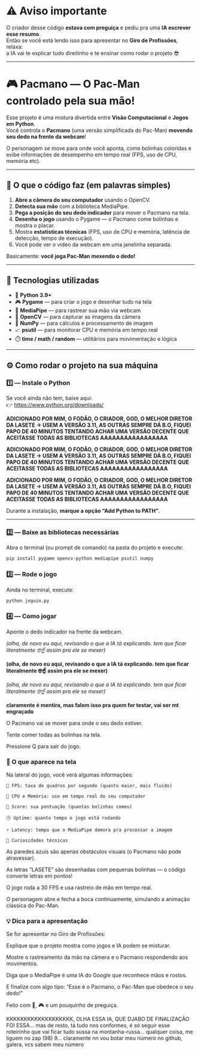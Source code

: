 # ⚠️ Aviso importante

O criador desse código **estava com preguiça** e pediu pra uma **IA escrever esse resumo**.  
Então se você está lendo isso para apresentar no **Giro de Profissões**, relaxa:  
a IA vai te explicar tudo direitinho e te ensinar como rodar o projeto 😎  

---

# 🎮 Pacmano — O Pac-Man controlado pela sua mão!

Esse projeto é uma mistura divertida entre **Visão Computacional** e **Jogos em Python**.  
Você controla o **Pacmano** (uma versão simplificada do Pac-Man) **movendo seu dedo na frente da webcam**!

O personagem se move para onde você aponta, come bolinhas coloridas e exibe informações de desempenho em tempo real (FPS, uso de CPU, memória etc).

---

## 🧠 O que o código faz (em palavras simples)

1. **Abre a câmera do seu computador** usando o OpenCV.  
2. **Detecta sua mão** com a biblioteca MediaPipe.  
3. **Pega a posição do seu dedo indicador** para mover o Pacmano na tela.  
4. **Desenha o jogo** usando o Pygame — o Pacmano come bolinhas e mostra o placar.  
5. Mostra **estatísticas técnicas** (FPS, uso de CPU e memória, latência de detecção, tempo de execução).  
6. Você pode ver o vídeo da webcam em uma janelinha separada.

Basicamente: **você joga Pac-Man mexendo o dedo!**

---

## 🧩 Tecnologias utilizadas

- 🧱 **Python 3.9+**
- 🎮 **Pygame** — para criar o jogo e desenhar tudo na tela
- 👋 **MediaPipe** — para rastrear sua mão via webcam
- 🎥 **OpenCV** — para capturar as imagens da câmera
- 🧮 **NumPy** — para cálculos e processamento de imagem
- 📈 **psutil** — para monitorar CPU e memória em tempo real
- ⏱️ **time / math / random** — utilitários para movimentação e lógica

---

## ⚙️ Como rodar o projeto na sua máquina

### 1️⃣ — Instale o Python
Se você ainda não tem, baixe aqui:  
👉 https://www.python.org/downloads/

**ADICIONADO POR MIM, O FODÃO, O CRIADOR, GOD, O MELHOR DIRETOR DA LASETE -> USEM A VERSÃO 3.11, AS OUTRAS SEMPRE DÁ B.O, FIQUEI PAPO DE 40 MINUTOS TENTANDO ACHAR UMA VERSÃO DECENTE QUE ACEITASSE TODAS AS BIBLIOTECAS AAAAAAAAAAAAAAAAA**

**ADICIONADO POR MIM, O FODÃO, O CRIADOR, GOD, O MELHOR DIRETOR DA LASETE -> USEM A VERSÃO 3.11, AS OUTRAS SEMPRE DÁ B.O, FIQUEI PAPO DE 40 MINUTOS TENTANDO ACHAR UMA VERSÃO DECENTE QUE ACEITASSE TODAS AS BIBLIOTECAS AAAAAAAAAAAAAAAAA**

**ADICIONADO POR MIM, O FODÃO, O CRIADOR, GOD, O MELHOR DIRETOR DA LASETE -> USEM A VERSÃO 3.11, AS OUTRAS SEMPRE DÁ B.O, FIQUEI PAPO DE 40 MINUTOS TENTANDO ACHAR UMA VERSÃO DECENTE QUE ACEITASSE TODAS AS BIBLIOTECAS AAAAAAAAAAAAAAAAA**

Durante a instalação, **marque a opção “Add Python to PATH”**.

---

### 2️⃣ — Baixe as bibliotecas necessárias

Abra o terminal (ou prompt de comando) na pasta do projeto e execute:

```bash
pip install pygame opencv-python mediapipe psutil numpy
```

### 3️⃣ — Rode o jogo

Ainda no terminal, execute:

```bash
python joguin.py
```

### 4️⃣ — Como jogar

Aponte o dedo indicador na frente da webcam. 

*(olha, de novo eu aqui, revisando o que a IA tá explicando. tem que ficar literalmente 🤓☝️ assim pra ele se mexer)*

**(olha, de novo eu aqui, revisando o que a IA tá explicando. tem que ficar literalmente 🤓☝️ assim pra ele se mexer)**

_(olha, de novo eu aqui, revisando o que a IA tá explicando. tem que ficar literalmente 🤓☝️ assim pra ele se mexer)_

__claramente é mentira, mas falem isso pra quem for testar, vai ser mt engraçado__

O Pacmano vai se mover para onde o seu dedo estiver.

Tente comer todas as bolinhas na tela.

Pressione Q para sair do jogo.

### 🧾 O que aparece na tela

Na lateral do jogo, você verá algumas informações:

    🎯 FPS: taxa de quadros por segundo (quanto maior, mais fluido)

    💾 CPU e Memória: uso em tempo real do seu computador

    🍒 Score: sua pontuação (quantas bolinhas comeu)

    🕒 Uptime: quanto tempo o jogo está rodando

    ⚡ Latency: tempo que o MediaPipe demora pra processar a imagem

    🧱 Curiosidades técnicas

As paredes azuis são apenas obstáculos visuais (o Pacmano não pode atravessar).

As letras “LASETE” são desenhadas com pequenas bolinhas — o código converte letras em pontos!

O jogo roda a 30 FPS e usa rastreio de mão em tempo real.

O personagem abre e fecha a boca continuamente, simulando a animação clássica do Pac-Man.

### 💡 Dica para a apresentação

Se for apresentar no Giro de Profissões:

Explique que o projeto mostra como jogos e IA podem se misturar.

Mostre o rastreamento da mão na câmera e o Pacmano respondendo aos movimentos.

Diga que o MediaPipe é uma IA do Google que reconhece mãos e rostos.

E finalize com algo tipo:
“Esse é o Pacmano, o Pac-Man que obedece o seu dedo!”

Feito com 🧠, 🎮 e um pouquinho de preguiça.


KKKKKKKKKKKKKKKKKKK, OLHA ESSA IA, QUE DJABO DE FINALIZAÇÃO FOI ESSA... mas de resto, tá tudo nos conformes, é só seguir esse roteirinho que vai ficar tudo sussa na montanha-russa... qualquer coisa, me liguem no zap (98) 9... claramente nn vou botar meu número no github, galera, vcs sabem meu número
